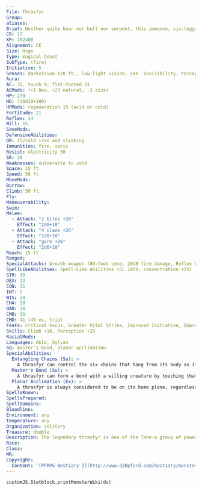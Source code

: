 ```yaml
---
File: Thrasfyr
Group: 
aliases: 
Brief: Neither quite bear nor bull nor serpent, this immense, six-legged creature is bound in chains and covered with scintillating red scales.
CR: 17
XP: 102400
Alignment: CE
Size: Huge
Type: magical beast
SubType: (fire)
Initiative: 5
Senses: darkvision 120 ft., low-light vision, see  invisibility; Perception +28
Aura: 
AC: 32, touch 9, flat-footed 31
ACMods: (+1 Dex, +23 natural, -2 size)
HP: 279
HD: (18d10+180)
HPMods: regeneration 15 (acid or cold)
Fortitude: 21
Reflex: 14
Will: 15
SaveMods: 
DefensiveAbilities: 
DR: 15/cold iron and slashing
Immunities: fire, sonic
Resist: electricity 30
SR: 28
Weaknesses: vulnerable to cold
Space: 15 ft.
Speed: 50 ft.
MoveMods: 
Burrow: 
Climb: 50 ft.
Fly: 
Maneuverability: 
Swim: 
Melee: 
  - Attack: "2 bites +26"
    Effect: "2d6+10"
  - Attack: "4 claws +26"
    Effect: "1d8+10"
  - Attack: "gore +26"
    Effect: "2d6+10"
Reach: 15 ft.
Ranged: 
SpecialAttacks: breath weapon (80-foot cone, 20d8 fire damage, Reflex DC 29 half, usable once every 1d4 rounds), entangling chains, powerful charge (gore, 4d8+24)
SpellLikeAbilities: Spell-Like Abilities (CL 18th; concentration +23)  Constant-air walk, see invisibility  1/day-greater teleport (self plus 50 lbs. of objects only, and only to a master's side)
STR: 30
DEX: 13
CON: 31
INT: 5
WIS: 24
CHA: 20
BAB: 18
CMB: 30
CMD: 41 (49 vs. trip)
Feats: Critical Focus, Greater Vital Strike, Improved Initiative, Improved Vital Strike, Iron Will, Lightning Reflexes, Power Attack, Staggering Critical, Vital Strike
Skills: Climb +18, Perception +28
RacialMods: 
Languages: Aklo, Sylvan
SQ: master's bond, planar acclimation
SpecialAbilities:
  Entangling Chains (Su): >
    A thrasfyr can control the six chains that hang from its body as if they were its own limbs. As a standard action, it can cause these chains to snake outward to a radius of 30 feet. All creatures in this area take 10d6 points of slashing damage and become entangled-a DC 20 Reflex save halves the damage and negates the entangled condition. An entangled creature can escape with a DC 20 Reflex save or a DC 30 Escape Artist check made as a full- round action. The chains can also be sundered (hardness 10, hp 20, Break DC 28). The thrasfyr creates these chains from its own body-destroyed chains regrow in 24 hours.  The save DC is Dexterity-based.
  Master's Bond (Su): >
    A thrasfyr can form a bond with a willing creature by touching that creature. This allows the thrasfyr to communicate telepathically with the bonded creature with no range restriction (provided the thrasfyr and its master are on the same plane). Both thrasfyr and master can sense the other's condition as if both were under the effect of a status spell. A thrasfyr can maintain a bond with only one master at a time.
  Planar Acclimation (Ex): >
    A thrasfyr is always considered to be on its home plane, regardless of what plane it finds itself upon. It never gains the extraplanar subtype.
SpellsKnown: 
SpellsPrepared: 
SpellDomains: 
Bloodline: 
Environment: any
Temperature: any
Organization: solitary
Treasure: double
Description: The legendary thrasfyr is one of the Tane-a group of powerful monsters created by godlike beings from the primal world of the fey. A thrasfyr without a master prefers to dwell in rugged hilly regions, where it spends most of its time slumbering and dreaming-it is said that all thrasfyrs dream of themselves as graceful and beautiful fey, for legends say that the first thrasfyrs were created from such creatures as a form of punishment.
Race: 
Class: 
MR: 
Copyright:
  Content: '[PFRPG Bestiary 2](http://www.d20pfsrd.com/bestiary/monster-listings/magical-beasts/thrasfyr)'
---
```

```dataviewjs
customJS.Statblock.printMonsterWiki(dv)
```
